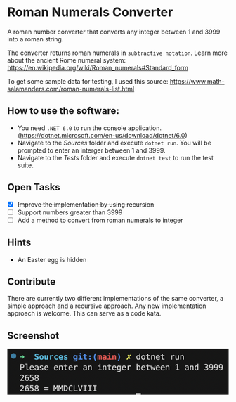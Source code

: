 # Roman Numerals Converter

A roman number converter that converts any integer between 1 and 3999 into a roman string.

The converter returns roman numerals in `subtractive notation`. Learn more about the ancient Rome numeral system: https://en.wikipedia.org/wiki/Roman_numerals#Standard_form

To get some sample data for testing, I used this source: https://www.math-salamanders.com/roman-numerals-list.html

## How to use the software:

- You need `.NET 6.0` to run the console application. (https://dotnet.microsoft.com/en-us/download/dotnet/6.0)
- Navigate to the _Sources_ folder and execute `dotnet run`. You will be prompted to enter an interger between 1 and 3999.
- Navigate to the _Tests_ folder and execute `dotnet test` to run the test suite.

## Open Tasks

- [x] <del>Improve the implementation by using recursion
- [ ] Support numbers greater than 3999
- [ ] Add a method to convert from roman numerals to integer

## Hints

- An Easter egg is hidden

## Contribute

There are currently two different implementations of the same converter, a simple approach and a recursive approach.
Any new implementation approach is welcome. This can serve as a code kata.

## Screenshot

![converter](./Images/screenshot.png)
